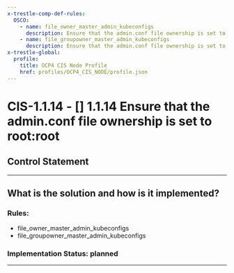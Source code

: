 ```yaml
---
x-trestle-comp-def-rules:
  OSCO:
    - name: file_owner_master_admin_kubeconfigs
      description: Ensure that the admin.conf file ownership is set to root:root
    - name: file_groupowner_master_admin_kubeconfigs
      description: Ensure that the admin.conf file ownership is set to root:root
x-trestle-global:
  profile:
    title: OCP4 CIS Node Profile
    href: profiles/OCP4_CIS_NODE/profile.json
---
```


# CIS-1.1.14 - \[\] 1.1.14 Ensure that the admin.conf file ownership is set to root:root

## Control Statement

______________________________________________________________________

## What is the solution and how is it implemented?

<!-- For implementation status enter one of: implemented, partial, planned, alternative, not-applicable -->

<!-- Note that the list of rules under ### Rules: is read-only and changes will not be captured after assembly to JSON -->

<!-- Add control implementation description here for control: CIS-1.1.14 -->

### Rules:

  - file_owner_master_admin_kubeconfigs
  - file_groupowner_master_admin_kubeconfigs

### Implementation Status: planned

______________________________________________________________________
